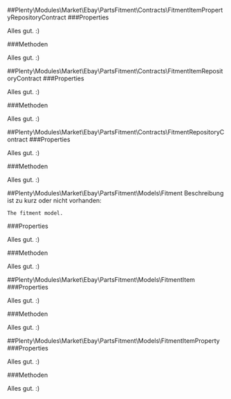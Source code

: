 ##Plenty\Modules\Market\Ebay\PartsFitment\Contracts\FitmentItemPropertyRepositoryContract
###Properties

Alles gut. :)

###Methoden

Alles gut. :)

##Plenty\Modules\Market\Ebay\PartsFitment\Contracts\FitmentItemRepositoryContract
###Properties

Alles gut. :)

###Methoden

Alles gut. :)

##Plenty\Modules\Market\Ebay\PartsFitment\Contracts\FitmentRepositoryContract
###Properties

Alles gut. :)

###Methoden

Alles gut. :)

##Plenty\Modules\Market\Ebay\PartsFitment\Models\Fitment
Beschreibung ist zu kurz oder nicht vorhanden:

    The fitment model.

###Properties

Alles gut. :)

###Methoden

Alles gut. :)

##Plenty\Modules\Market\Ebay\PartsFitment\Models\FitmentItem
###Properties

Alles gut. :)

###Methoden

Alles gut. :)

##Plenty\Modules\Market\Ebay\PartsFitment\Models\FitmentItemProperty
###Properties

Alles gut. :)

###Methoden

Alles gut. :)

